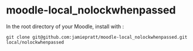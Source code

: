 # moodle-local_nolockwhenpassed

In the root directory of your Moodle, install with :

`git clone git@github.com:jamiepratt/moodle-local_nolockwhenpassed.git local/nolockwhenpassed` 
